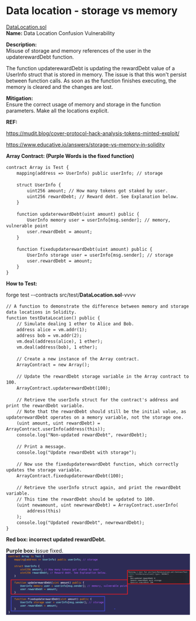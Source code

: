 # Data location - storage vs memory
[DataLocation.sol](https://github.com/SunWeb3Sec/DeFiVulnLabs/blob/main/src/test/DataLocation.sol)  
**Name:** Data Location Confusion Vulnerability

**Description:**   
Misuse of storage and memory references of the user in the updaterewardDebt function.

The function updaterewardDebt is updating the rewardDebt value of a UserInfo struct
that is stored in memory. The issue is that this won't persist between function calls.
As soon as the function finishes executing, the memory is cleared and the changes are lost.

**Mitigation:**  
Ensure the correct usage of memory and storage in the function parameters. Make all the locations explicit.

**REF:**

https://mudit.blog/cover-protocol-hack-analysis-tokens-minted-exploit/

https://www.educative.io/answers/storage-vs-memory-in-solidity

**Array Contract: (Purple Words is the fixed function)**  
```
contract Array is Test {
    mapping(address => UserInfo) public userInfo; // storage

    struct UserInfo {
        uint256 amount; // How many tokens got staked by user.
        uint256 rewardDebt; // Reward debt. See Explanation below.
    }

    function updaterewardDebt(uint amount) public {
        UserInfo memory user = userInfo[msg.sender]; // memory, vulnerable point
        user.rewardDebt = amount;
    }

    function fixedupdaterewardDebt(uint amount) public {
        UserInfo storage user = userInfo[msg.sender]; // storage
        user.rewardDebt = amount;
    }
}
```
**How to Test:**

forge test --contracts src/test/**DataLocation.sol**-vvvv  
```
// A function to demonstrate the difference between memory and storage data locations in Solidity.
function testDataLocation() public {
    // Simulate dealing 1 ether to Alice and Bob.
    address alice = vm.addr(1);
    address bob = vm.addr(2);
    vm.deal(address(alice), 1 ether);
    vm.deal(address(bob), 1 ether);

    // Create a new instance of the Array contract.
    ArrayContract = new Array();

    // Update the rewardDebt storage variable in the Array contract to 100.
    ArrayContract.updaterewardDebt(100); 

    // Retrieve the userInfo struct for the contract's address and print the rewardDebt variable.
    // Note that the rewardDebt should still be the initial value, as updaterewardDebt operates on a memory variable, not the storage one.
    (uint amount, uint rewardDebt) = ArrayContract.userInfo(address(this));
    console.log("Non-updated rewardDebt", rewardDebt);

    // Print a message.
    console.log("Update rewardDebt with storage");

    // Now use the fixedupdaterewardDebt function, which correctly updates the storage variable.
    ArrayContract.fixedupdaterewardDebt(100);

    // Retrieve the userInfo struct again, and print the rewardDebt variable.
    // This time the rewardDebt should be updated to 100.
    (uint newamount, uint newrewardDebt) = ArrayContract.userInfo(
        address(this)
    );
    console.log("Updated rewardDebt", newrewardDebt);
}
```
**Red box: incorrect updated rewardDebt.**

**Purple box: i**ssue fixed.
![Alt text](image-20.png)